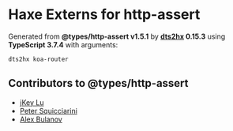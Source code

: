 # Haxe Externs for http-assert

Generated from **@types/http-assert v1.5.1** by **[dts2hx](https://github.com/haxiomic/dts2hx) 0.15.3** using **TypeScript 3.7.4** with arguments:

	dts2hx koa-router

## Contributors to @types/http-assert
- [jKey Lu](https://github.com/jkeylu)
- [Peter Squicciarini](https://github.com/stripedpajamas)
- [Alex Bulanov](https://github.com/sapfear)